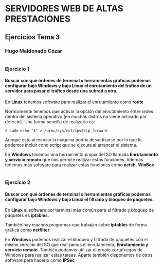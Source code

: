 # SERVIDORES WEB DE ALTAS PRESTACIONES


## Ejercicios Tema 3


### **Hugo Maldonado Cózar**

# <a></a>

### Ejercicio 1
#### Buscar con qué órdenes de terminal o herramientas gráficas podemos configurar bajo Windows y bajo Linux el enrutamiento del tráfico de un servidor para pasar el tráfico desde una subred a otra.

En **Linux** tenemos software para realizar el enrutamiento como **route**

Normalmente tenemos que activar la opción del enrutamiento entre redes dentro del sistema operativo (en muchas distros no viene activado por defecto). Una forma sencilla de realizarlo es:

```
$ sudo echo "1" > /proc/sys/net/ipv4/ip_forward
```

Aunque esto al reinciar la máquina podría desactivarse por lo que lo podemos incluir cono script que se ejecuta al arrancar el sistema.

En **Windows** tenemos una herramienta propia del SO llamada **Enrutamiento y servicio remoto** que nos permite realizar estas funciones. Además tenemos más software para realizar estas funciones como **netsh**, **WinBox**

# <a></a>
### Ejercicio 2
#### Buscar con qué órdenes de terminal o herramientas gráficas podemos configurar bajo Windows y bajo Linux el filtrado y bloqueo de paquetes.

En **Linux** el software por terminal más común para el filtrado y bloqueo de paquetes es **iptables**.

También hay muchos programas que trabajan sobre **iptables** de forma gráfica como **netfilter**.

En **Windows** podemos realizar el bloqueo y filtrado de paquetes con el mismo servicio del SO que realizamos el enrutamiento, **Enrutamiento y servicio remoto**. También podemos utilizar el propio cortafuegos de  Windows para realizar estas tareas. Aparte también disponemos de otros software para hacerlo como **IPSec**